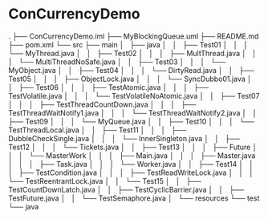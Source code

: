 # ConCurrencyDemo
.
├── ConCurrencyDemo.iml
├── MyBlockingQueue.uml
├── README.md
├── pom.xml
└── src
    ├── main
    │   ├── java
    │   │   ├── Test01
    │   │   │   └── MyThread.java
    │   │   ├── Test02
    │   │   │   ├── MultThread.java
    │   │   │   └── MultiThreadNoSafe.java
    │   │   ├── Test03
    │   │   │   └── MyObject.java
    │   │   ├── Test04
    │   │   │   └── DirtyRead.java
    │   │   ├── Test05
    │   │   │   ├── ObjectLock.java
    │   │   │   └── SyncDubbo01.java
    │   │   ├── Test06
    │   │   │   ├── TestAtomic.java
    │   │   │   ├── TestVolatile.java
    │   │   │   └── TestVolatileNoAtomic.java
    │   │   ├── Test07
    │   │   │   ├── TestThreadCountDown.java
    │   │   │   ├── TestThreadWaitNotify1.java
    │   │   │   └── TestThreadWaitNotify2.java
    │   │   ├── Test09
    │   │   │   └── MyQueue.java
    │   │   ├── Test10
    │   │   │   └── TestThreadLocal.java
    │   │   ├── Test11
    │   │   │   ├── DubbleCheckSingle.java
    │   │   │   └── InnerSingleton.java
    │   │   ├── Test12
    │   │   │   └── Tickets.java
    │   │   ├── Test13
    │   │   │   ├── Future
    │   │   │   └── MasterWork
    │   │   │       ├── Main.java
    │   │   │       ├── Master.java
    │   │   │       ├── Task.java
    │   │   │       └── Worker.java
    │   │   ├── Test14
    │   │   │   ├── TestCondition.java
    │   │   │   ├── TestReadWriteLock.java
    │   │   │   └── TestReentrantLock.java
    │   │   └── Test15
    │   │       ├── TestCountDownLatch.java
    │   │       ├── TestCyclicBarrier.java
    │   │       ├── TestFuture.java
    │   │       └── TestSemaphore.java
    │   └── resources
    └── test
        └── java
